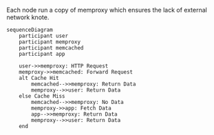 Each node run a copy of memproxy which ensures the lack of external network knote.


```mermaid
sequenceDiagram
    participant user
    participant memproxy
    participant memcached
    participant app
    
    user->>memproxy: HTTP Request
    memproxy->>memcached: Forward Request
    alt Cache Hit
        memcached-->>memproxy: Return Data
        memproxy-->>user: Return Data
    else Cache Miss
        memcached-->>memproxy: No Data
        memproxy->>app: Fetch Data
        app-->>memproxy: Return Data
        memproxy-->>user: Return Data
    end
```
